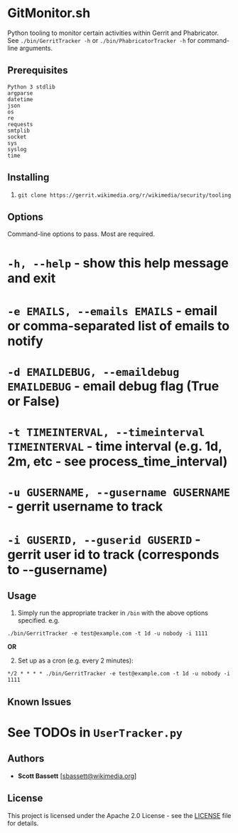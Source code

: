 # GitMonitor.sh

Python tooling to monitor certain activities within Gerrit and Phabricator.  See ```./bin/GerritTracker -h``` or ```./bin/PhabricatorTracker -h``` for command-line arguments.

## Prerequisites

```
Python 3 stdlib
argparse
datetime
json
os
re
requests
smtplib
socket
sys
syslog
time
```

## Installing

1. ```git clone https://gerrit.wikimedia.org/r/wikimedia/security/tooling```

## Options

Command-line options to pass.  Most are required.

# ```-h, --help``` - show this help message and exit
# ```-e EMAILS, --emails EMAILS``` - email or comma-separated list of emails to notify
# ```-d EMAILDEBUG, --emaildebug EMAILDEBUG``` - email debug flag (True or False)
# ```-t TIMEINTERVAL, --timeinterval TIMEINTERVAL``` - time interval (e.g. 1d, 2m, etc - see process_time_interval)
# ```-u GUSERNAME, --gusername GUSERNAME``` - gerrit username to track
# ```-i GUSERID, --guserid GUSERID``` - gerrit user id to track (corresponds to --gusername)

## Usage

1. Simply run the appropriate tracker in ```/bin``` with the above options specified.  e.g.

```./bin/GerritTracker -e test@example.com -t 1d -u nobody -i 1111```

**OR**

2. Set up as a cron (e.g. every 2 minutes):

```*/2 * * * * ./bin/GerritTracker -e test@example.com -t 1d -u nobody -i 1111```

## Known Issues

# See TODOs in ```UserTracker.py```

## Authors

* **Scott Bassett** [sbassett@wikimedia.org]

## License

This project is licensed under the Apache 2.0 License - see the [LICENSE](https://opensource.org/licenses/Apache-2.0) file for details.
